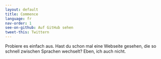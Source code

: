 ```yaml
---
layout: default
title: Commence
language: fr
nav-order: 1
see-on-github: Auf GitHub sehen
tweet-this: Twittern
---
```


Probiere es einfach aus. Hast du schon mal eine Webseite gesehen, die so schnell zwischen Sprachen wechselt? Eben, ich auch nicht.


